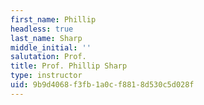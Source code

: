 ```yaml
---
first_name: Phillip
headless: true
last_name: Sharp
middle_initial: ''
salutation: Prof.
title: Prof. Phillip Sharp
type: instructor
uid: 9b9d4068-f3fb-1a0c-f881-8d530c5d028f
---
```


